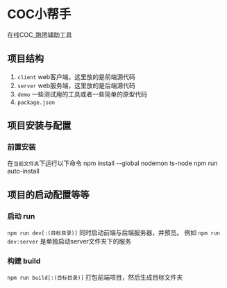 # COC小帮手
在线COC_跑团辅助工具
## 项目结构
1. `client` web客户端，这里放的是前端源代码
2. `server` web服务端，这里放的是后端源代码
3. `demo` 一些测试用的工具或者一些简单的原型代码
4. `package.json`

## 项目安装与配置
### 前置安装
在`当前文件夹`下运行以下命令
  npm install --global nodemon ts-node
  npm run auto-install

## 项目的启动配置等等
### 启动 run
`npm run dev[:(目标目录)]`
  同时启动前端与后端服务器，并预览。
  例如 `npm run dev:server` 是单独启动server文件夹下的服务
### 构建 build
`npm run build[:(目标目录)]`
  打包前端项目，然后生成目标文件夹



